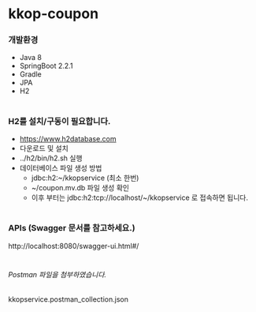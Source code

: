# kkop-coupon

### 개발환경
* Java 8
* SpringBoot 2.2.1
* Gradle 
* JPA
* H2
#


### H2를 설치/구동이 필요합니다.
* https://www.h2database.com
* 다운로드 및 설치
* ../h2/bin/h2.sh 실행
* 데이터베이스 파일 생성 방법
  * jdbc:h2:~/kkopservice (최소 한번)
  * ~/coupon.mv.db 파일 생성 확인
  * 이후 부터는 jdbc:h2:tcp://localhost/~/kkopservice 로 접속하면 됩니다. 
#

### APIs (Swagger 문서를 참고하세요.)
http://localhost:8080/swagger-ui.html#/

#


###### Postman 파일을 첨부하였습니다. 
kkopservice.postman_collection.json


